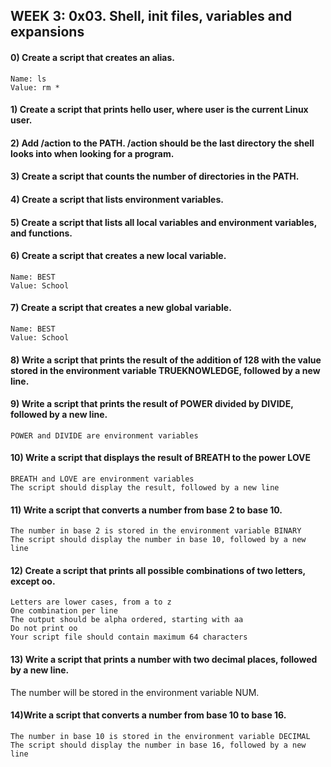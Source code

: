 ## WEEK 3: 0x03. Shell, init files, variables and expansions ##
#### 0) Create a script that creates an alias.

    Name: ls
    Value: rm *
####
#### 1) Create a script that prints hello user, where user is the current Linux user. ####
#### 2) Add /action to the PATH. /action should be the last directory the shell looks into when looking for a program. ####
#### 3) Create a script that counts the number of directories in the PATH. ####
#### 4) Create a script that lists environment variables. ####
#### 5) Create a script that lists all local variables and environment variables, and functions. ####
#### 6) Create a script that creates a new local variable.

    Name: BEST
    Value: School
####
#### 7) Create a script that creates a new global variable.

    Name: BEST
    Value: School
####
#### 8) Write a script that prints the result of the addition of 128 with the value stored in the environment variable TRUEKNOWLEDGE, followed by a new line. ####
#### 9) Write a script that prints the result of POWER divided by DIVIDE, followed by a new line.

    POWER and DIVIDE are environment variables
####
#### 10) Write a script that displays the result of BREATH to the power LOVE

    BREATH and LOVE are environment variables
    The script should display the result, followed by a new line
####
#### 11) Write a script that converts a number from base 2 to base 10.

    The number in base 2 is stored in the environment variable BINARY
    The script should display the number in base 10, followed by a new line
####
#### 12) Create a script that prints all possible combinations of two letters, except oo.

    Letters are lower cases, from a to z
    One combination per line
    The output should be alpha ordered, starting with aa
    Do not print oo
    Your script file should contain maximum 64 characters
####
#### 13) Write a script that prints a number with two decimal places, followed by a new line.

The number will be stored in the environment variable NUM.
####
#### 14)Write a script that converts a number from base 10 to base 16.

    The number in base 10 is stored in the environment variable DECIMAL
    The script should display the number in base 16, followed by a new line
####


